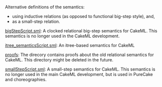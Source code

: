 Alternative definitions of the semantics:
  - using inductive relations (as opposed to functional big-step style), and,
  - as a small-step relation.

[bigStepScript.sml](bigStepScript.sml):
A clocked relational big-step semantics for CakeML. This semantics
is no longer used in the CakeML development.

[itree_semanticsScript.sml](itree_semanticsScript.sml):
An itree-based semantics for CakeML

[proofs](proofs):
The direcory contains proofs about the old relational semantics for
CakeML. This directory might be deleted in the future.

[smallStepScript.sml](smallStepScript.sml):
A small-step semantics for CakeML. This semantics is no longer used
in the main CakeML development, but is used in PureCake and choreographies.
